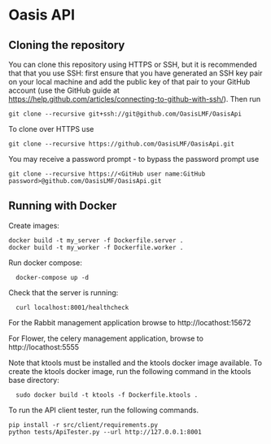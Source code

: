 # Oasis API

## Cloning the repository

You can clone this repository using HTTPS or SSH, but it is recommended that that you use SSH: first ensure that you have generated an SSH key pair on your local machine and add the public key of that pair to your GitHub account (use the GitHub guide at https://help.github.com/articles/connecting-to-github-with-ssh/). Then run

    git clone --recursive git+ssh://git@github.com/OasisLMF/OasisApi

To clone over HTTPS use

    git clone --recursive https://github.com/OasisLMF/OasisApi.git

You may receive a password prompt - to bypass the password prompt use

    git clone --recursive https://<GitHub user name:GitHub password>@github.com/OasisLMF/OasisApi.git

## Running with Docker

Create images: 
~~~
docker build -t my_server -f Dockerfile.server .
docker build -t my_worker -f Dockerfile.worker .
~~~
Run docker compose:
~~~
  docker-compose up -d
~~~
Check that the server is running:
~~~
  curl localhost:8001/healthcheck
~~~

For the Rabbit management application browse to http://locathost:15672

For Flower, the celery management application, browse to http://locathost:5555

Note that ktools must be installed and the ktools docker image available. To create the ktools docker image, run the following command in the ktools base directory:
~~~
  sudo docker build -t ktools -f Dockerfile.ktools .
~~~

To run the API client tester, run the following commands.
~~~
pip install -r src/client/requirements.py
python tests/ApiTester.py --url http://127.0.0.1:8001
~~~
